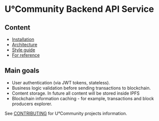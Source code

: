 # U°Community Backend API Service

## Content
* [Installation](documentation/INSTALLATION.md)
* [Architecture](documentation/ARCHITECTURE.md)
* [Style guide](documentation/STYLE_GUIDE.md)
* [For reference](documentation/FOR_REFERENCE.md)

## Main goals

* User authentication (via JWT tokens, stateless).
* Business logic validation before sending transactions to blockchain.
* Content storage. In future all content will be stored inside IPFS
* Blockchain information caching - for example, transactions and block producers explorer.


See [CONTRIBUTING](../../../uos.docs/blob/master/CONTRIBUTING.md) for U°Community projects information.